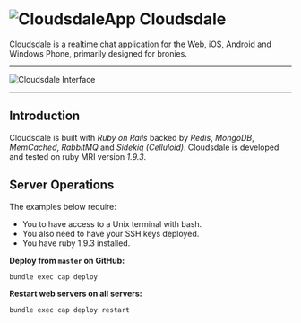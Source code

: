 # ![CloudsdaleApp](https://secure.gravatar.com/avatar/006b4dec507eaac9967970a1cd967167?s=22) Cloudsdale

Cloudsdale is a realtime chat application for the Web, iOS, Android and Windows Phone, primarily designed for bronies.

**********************************
![Cloudsdale Interface](http://puu.sh/2FGUm.png)
**********************************

## Introduction
Cloudsdale is built with *Ruby on Rails* backed by *Redis*, *MongoDB*, *MemCached*, *RabbitMQ* and *Sidekiq (Celluloid)*. Cloudsdale is developed and tested on ruby MRI version *1.9.3*.

## Server Operations
The examples below require:
* You to have access to a Unix terminal with bash.
* You also need to have your SSH keys deployed.
* You have ruby 1.9.3 installed.

**Deploy from `master` on GitHub:**

```bash
bundle exec cap deploy
```

**Restart web servers on all servers:**

```bash
bundle exec cap deploy restart
```

